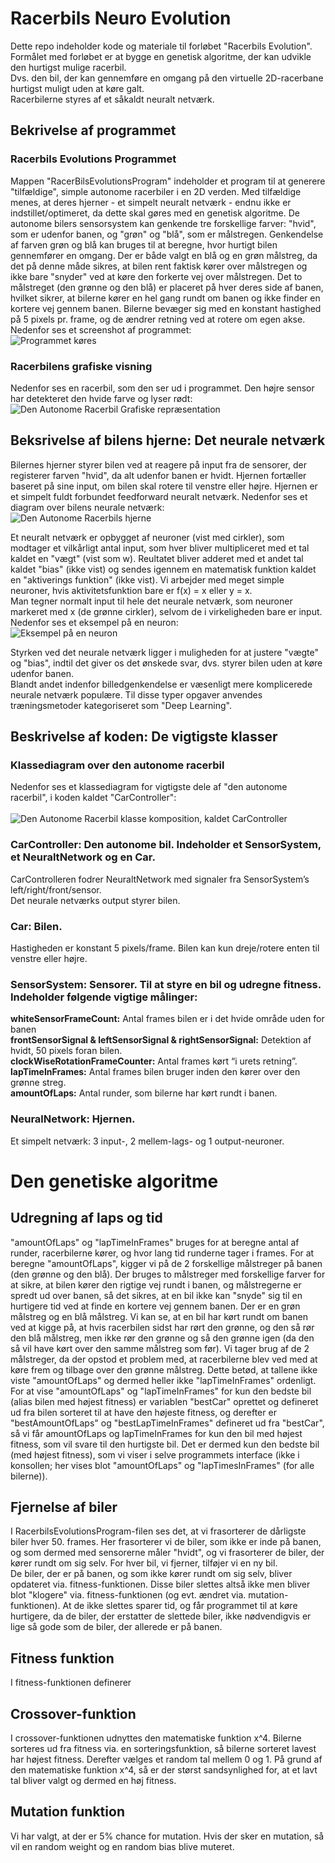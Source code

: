 # Racerbils Neuro Evolution
Dette repo indeholder kode og materiale til forløbet "Racerbils Evolution". </br>
Formålet med forløbet er at bygge en genetisk algoritme, der kan udvikle den hurtigst mulige racerbil. </br> 
Dvs. den bil, der kan gennemføre en omgang på den virtuelle 2D-racerbane hurtigst muligt uden at køre galt.</br>
Racerbilerne styres af et såkaldt neuralt netværk.

## Bekrivelse af programmet 
### Racerbils Evolutions Programmet
Mappen "RacerBilsEvolutionsProgram" indeholder et program til at generere "tilfældige", simple autonome racerbiler i en 2D verden. 
Med tilfældige menes, at deres hjerner - et simpelt neuralt netværk - endnu ikke er indstillet/optimeret, da dette skal gøres med en genetisk algoritme. 
De autonome bilers sensorsystem kan genkende tre forskellige farver: "hvid", som er udenfor banen, og "grøn" og "blå", som er målstregen.
Genkendelse af farven grøn og blå kan bruges til at beregne, hvor hurtigt bilen gennemfører en omgang. Der er både valgt en blå og en grøn målstreg, da det på denne måde sikres, at bilen rent faktisk kører over målstregen og ikke bare "snyder" ved at køre den forkerte vej over målstregen. Det to målstreget (den grønne og den blå) er placeret på hver deres side af banen, hvilket sikrer, at bilerne kører en hel gang rundt om banen og ikke finder en kortere vej gennem banen. 
Bilerne bevæger sig med en konstant hastighed på 5 pixels pr. frame, og de ændrer retning ved at rotere om egen akse. Nedenfor ses et screenshot af programmet:</br>
![Programmet køres](billeder/WorldOfRacerbiler.png)

### Racerbilens grafiske visning
Nedenfor ses en racerbil, som den ser ud i programmet. Den højre sensor har detekteret den hvide farve og lyser rødt:
![Den Autonome Racerbil Grafiske repræsentation](billeder/CarAndSensors.png)

## Beksrivelse af bilens hjerne: Det neurale netværk
Bilernes hjerner styrer bilen ved at reagere på input fra de sensorer, der registerer farven "hvid", da alt udenfor banen er hvidt.
Hjernen fortæller baseret på sine input, om bilen skal rotere til venstre eller højre.
Hjernen er et simpelt fuldt forbundet feedforward neuralt netværk. Nedenfor ses et diagram over bilens neurale netværk:</br>
![Den Autonome Racerbils hjerne](billeder/NN1.png)

Et neuralt netværk er opbygget af neuroner (vist med cirkler), som modtager et vilkårligt antal input, som hver bliver multipliceret med et tal kaldet en "vægt" (vist som w). Reultatet bliver adderet med et andet tal kaldet "bias" (ikke vist) og sendes igennem en matematisk funktion kaldet en "aktiverings funktion" (ikke vist). Vi arbejder med meget simple neuroner, hvis aktivitetsfunktion bare er f(x) = x eller y = x.</br>
Man tegner normalt input til hele det neurale netværk, som neuroner markeret med x (de grønne cirkler), selvom de i virkeligheden bare er input.</br>
Nedenfor ses et eksempel på en neuron:</br>
![Eksempel på en neuron](billeder/NeuronExample.png)

Styrken ved det neurale netværk ligger i muligheden for at justere "vægte" og "bias", indtil det giver os det ønskede svar, dvs. styrer bilen uden at køre udenfor banen.</br>
Blandt andet indenfor billedgenkendelse er væsenligt mere komplicerede neurale netværk populære. Til disse typer opgaver anvendes træningsmetoder kategoriseret som "Deep Learning". 

## Beskrivelse af koden: De vigtigste klasser
### Klassediagram over den autonome racerbil
Nedenfor ses et klassediagram for vigtigste dele af "den autonome racerbil", i koden kaldet "CarController":</br></br>
![Den Autonome Racerbil klasse komposition, kaldet CarController](billeder/CarControllerDiagram.png)
### CarController: Den autonome bil. Indeholder et SensorSystem, et NeuraltNetwork og en Car.
CarControlleren fodrer NeuraltNetwork  med signaler fra SensorSystem’s left/right/front/sensor. </br>
Det neurale netværks output styrer bilen.</br>
### Car: Bilen. 
Hastigheden er konstant 5 pixels/frame. Bilen kan kun dreje/rotere enten til venstre eller højre. </br>
### SensorSystem: Sensorer. Til at styre en bil og udregne fitness. Indeholder følgende vigtige målinger:
**whiteSensorFrameCount:**  Antal frames bilen er i det hvide område uden for banen</br>
**frontSensorSignal & leftSensorSignal & rightSensorSignal:** Detektion af hvidt, 50 pixels foran bilen.</br>
**clockWiseRotationFrameCounter:** Antal frames kørt  “i urets retning”.</br>
**lapTimeInFrames:** Antal frames bilen bruger inden den kører over den grønne streg.</br>
**amountOfLaps:** Antal runder, som bilerne har kørt rundt i banen.</br>

### NeuralNetwork: Hjernen. 
Et simpelt netværk: 3 input-, 2 mellem-lags- og 1 output-neuroner.</br>

# Den genetiske algoritme
## Udregning af laps og tid
"amountOfLaps" og "lapTimeInFrames" bruges for at beregne antal af runder, racerbilerne kører, og hvor lang tid runderne tager i frames. For at beregne "amountOfLaps", kigger vi på de 2 forskellige målstreger på banen (den grønne og den blå). Der bruges to målstreger med forskellige farver for at sikre, at bilen kører den rigtige vej rundt i banen, og målstregerne er spredt ud over banen, så det sikres, at en bil ikke kan "snyde" sig til en hurtigere tid ved at finde en kortere vej gennem banen.
Der er en grøn målstreg og en blå målstreg. Vi kan se, at en bil har kørt rundt om banen ved at kigge på, at hvis racerbilen sidst har rørt den grønne, og den så rør den blå målstreg, men ikke rør den grønne og så den grønne igen (da den så vil have kørt over den samme målstreg som før). Vi tager brug af de 2 målstreger, da der opstod et problem med, at racerbilerne blev ved med at køre frem og tilbage over den grønne målstreg. Dette betød, at tallene ikke viste "amountOfLaps" og dermed heller ikke "lapTimeInFrames" ordenligt.</br>
For at vise "amountOfLaps" og "lapTimeInFrames" for kun den bedste bil (alias bilen med højest fitness) er variablen "bestCar" oprettet og defineret ud fra bilen sorteret til at have den højeste fitness, og derefter er "bestAmountOfLaps" og "bestLapTimeInFrames" defineret ud fra "bestCar", så vi får amountOfLaps og lapTimeInFrames for kun den bil med højest fitness, som vil svare til den hurtigste bil. Det er dermed kun den bedste bil (med højest fitness), som vi viser i selve programmets interface (ikke i konsollen; her vises blot "amountOfLaps" og "lapTimesInFrames" (for alle bilerne)). 

## Fjernelse af biler
I RacerbilsEvolutionsProgram-filen ses det, at vi frasorterer de dårligste biler hver 50. frames. Her frasorterer vi de biler, som ikke er inde på banen, og som dermed med sensorerne måler "hvidt", og vi frasorterer de biler, der kører rundt om sig selv. For hver bil, vi fjerner, tilføjer vi en ny bil.</br> 
De biler, der er på banen, og som ikke kører rundt om sig selv, bliver opdateret via. fitness-funktionen. Disse biler slettes altså ikke men bliver blot "klogere" via. fitness-funktionen (og evt. ændret via. mutation-funktionen). At de ikke slettes sparer tid, og får programmet til at køre hurtigere, da de biler, der erstatter de slettede biler, ikke nødvendigvis er lige så gode som de biler, der allerede er på banen.

## Fitness funktion
I fitness-funktionen definerer 

## Crossover-funktion
I crossover-funktionen udnyttes den matematiske funktion x^4. Bilerne sorteres ud fra fitness via. en sorteringsfunktion, så bilerne sorteret lavest har højest fitness. Derefter vælges et random tal mellem 0 og 1. På grund af den matematiske funktion x^4, så er der størst sandsynlighed for, at et lavt tal bliver valgt og dermed en høj fitness.

## Mutation funktion
Vi har valgt, at der er 5% chance for mutation. Hvis der sker en mutation, så vil en random weight og en random bias blive muteret.
